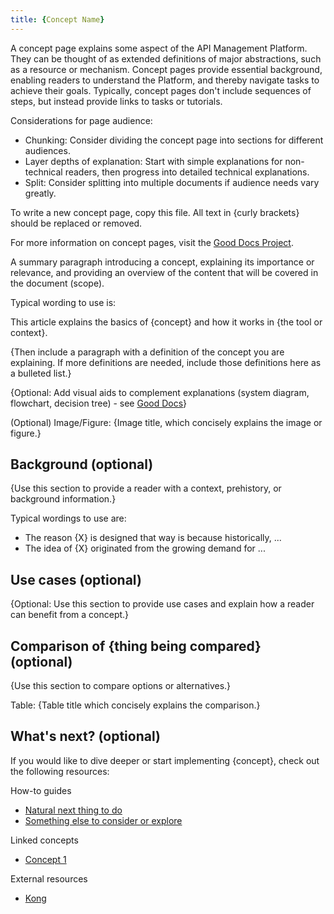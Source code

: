 ```yaml
---
title: {Concept Name}
---
```

<!-- template preamble -->

A concept page explains some aspect of the API Management Platform. They can be
thought of as extended definitions of major abstractions, such as a resource or
mechanism. Concept pages provide essential background, enabling readers to
understand the Platform, and thereby navigate tasks to achieve their goals.
Typically, concept pages don't include sequences of steps, but instead provide
links to tasks or tutorials.

Considerations for page audience:
- Chunking: Consider dividing the concept page into sections for different audiences.
- Layer depths of explanation: Start with simple explanations for non-technical readers, then progress into detailed technical explanations.
- Split: Consider splitting into multiple documents if audience needs vary greatly.

To write a new concept page, copy this file. All text in {curly brackets} should be replaced or removed.

For more information on concept pages, visit the [Good Docs Project](https://gitlab.com/tgdp/templates/-/tree/main/concept).

<!-- overview -->

A summary paragraph introducing a concept, explaining its importance or
relevance, and providing an overview of the content that will be covered
in the document (scope).

Typical wording to use is:

This article explains the basics of {concept} and how it works in {the tool or context}.

{Then include a paragraph with a definition of the concept you are explaining.
If more definitions are needed, include those definitions here as a bulleted list.}

{Optional: Add visual aids to complement explanations (system diagram, flowchart, decision tree) - see [Good Docs](https://gitlab.com/tgdp/templates/-/blob/main/concept/process-concept.md#create-visual-aids-for-a-concept-document)}

(Optional) Image/Figure: {Image title, which concisely explains the image or
figure.}

<!-- body -->

## Background (optional)

{Use this section to provide a reader with a context, prehistory, or background information.}

Typical wordings to use are:

- The reason {X} is designed that way is because historically, ...
- The idea of {X} originated from the growing demand for ...

## Use cases (optional)

{Optional: Use this section to provide use cases and explain how a reader can
benefit from a concept.}

## Comparison of {thing being compared} (optional)

{Use this section to compare options or alternatives.}

Table: {Table title which concisely explains the comparison.}

<!-- whatsnext -->

## What's next? (optional)

If you would like to dive deeper or start implementing {concept}, check out the
following resources:

How-to guides
- [Natural next thing to do](/how-to/gwa-install.md)
- [Something else to consider or explore](/how-to/private-route.md)

Linked concepts
- [Concept 1](/concepts/api-directory.md)

External resources
- [Kong](https://docs.konghq.com/gateway/latest/key-concepts/services/)

